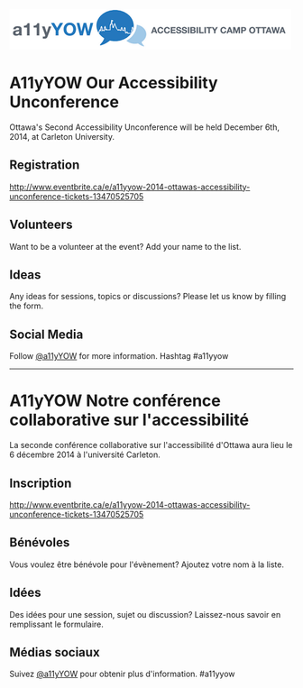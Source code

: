 [![A11yYOW Logo](images/logo.png)](http://a11yYOW.ca)

# A11yYOW Our Accessibility Unconference

Ottawa's Second Accessibility Unconference will be held December 6th, 2014, at Carleton University.

## Registration

http://www.eventbrite.ca/e/a11yyow-2014-ottawas-accessibility-unconference-tickets-13470525705

## Volunteers

Want to be a volunteer at the event? Add your name to the list.

## Ideas
Any ideas for sessions, topics or discussions? Please let us know by filling the form.

## Social Media

Follow [@a11yYOW](http://twitter.com/#!/a11yYOW) for more information.  Hashtag #a11yyow

<hr>

# A11yYOW Notre conférence collaborative sur l'accessibilité

La seconde conférence collaborative sur l'accessibilité d'Ottawa aura lieu le 6 décembre 2014 à l'université Carleton.

## Inscription

http://www.eventbrite.ca/e/a11yyow-2014-ottawas-accessibility-unconference-tickets-13470525705

## Bénévoles

Vous voulez être bénévole pour l'évènement? Ajoutez votre nom à la liste.

## Idées
Des idées pour une session, sujet ou discussion? Laissez-nous savoir en remplissant le formulaire.

## Médias sociaux

Suivez [@a11yYOW](http://twitter.com/#!/a11yYOW) pour obtenir plus d'information. #a11yyow